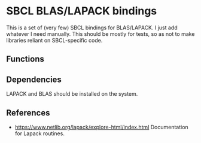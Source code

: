 # SBCL BLAS/LAPACK bindings
This is a set of (very few) SBCL bindings for BLAS/LAPACK. I just add whatever
I need manually. This should be mostly for tests, so as not to make libraries
reliant on SBCL-specific code.

## Functions

## Dependencies
LAPACK and BLAS should be installed on the system.

## References
* https://www.netlib.org/lapack/explore-html/index.html
  Documentation for Lapack routines.
